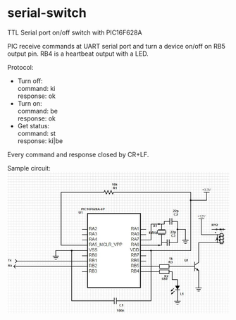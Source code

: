 serial-switch
=============

TTL Serial port on/off switch with PIC16F628A

PIC receive commands at UART serial port and turn a device on/off on RB5 output pin.
RB4 is a heartbeat output with a LED.

Protocol:  
 * Turn off:  
command: ki  
response: ok
 * Turn on:  
command: be  
response: ok  
 * Get status:  
command: st  
response: ki|be  

Every command and response closed by CR+LF.

Sample circuit: 
![Sample circuit](/serial_switch_circuit.jpg)
